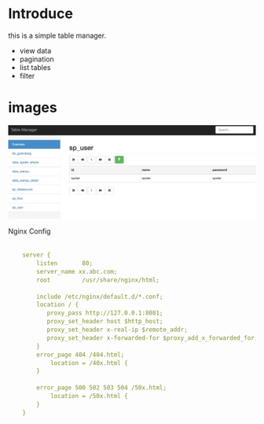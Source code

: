 # Introduce
this is a simple table manager. 
- view data
- pagination
- list tables
- filter



# images

![dd](img/1.jpg)


Nginx Config

```yaml

    server {
        listen       80;
        server_name xx.abc.com;
        root         /usr/share/nginx/html;

        include /etc/nginx/default.d/*.conf;
        location / {
           proxy_pass http://127.0.0.1:8081;
           proxy_set_header host $http_host;
           proxy_set_header x-real-ip $remote_addr;
           proxy_set_header x-forwarded-for $proxy_add_x_forwarded_for;
        }
        error_page 404 /404.html;
            location = /40x.html {
        }

        error_page 500 502 503 504 /50x.html;
            location = /50x.html {
        }
    }

```
